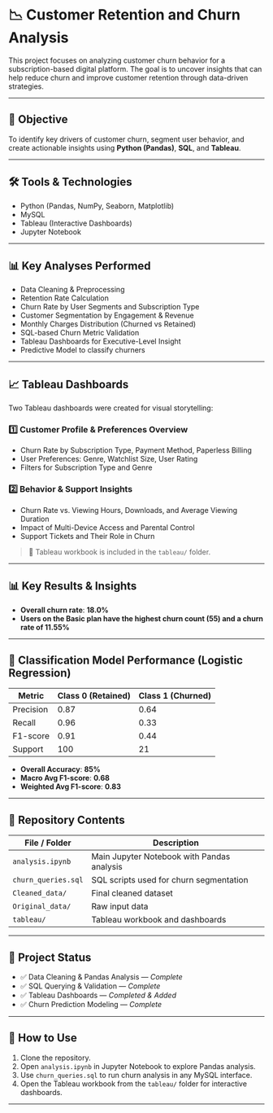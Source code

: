 # 📉 Customer Retention and Churn Analysis

This project focuses on analyzing customer churn behavior for a subscription-based digital platform. The goal is to uncover insights that can help reduce churn and improve customer retention through data-driven strategies.

---

## 📌 Objective

To identify key drivers of customer churn, segment user behavior, and create actionable insights using **Python (Pandas)**, **SQL**, and **Tableau**.

---

## 🛠️ Tools & Technologies

- Python (Pandas, NumPy, Seaborn, Matplotlib)
- MySQL
- Tableau (Interactive Dashboards)
- Jupyter Notebook

---

## 📊 Key Analyses Performed

- Data Cleaning & Preprocessing
- Retention Rate Calculation
- Churn Rate by User Segments and Subscription Type
- Customer Segmentation by Engagement & Revenue
- Monthly Charges Distribution (Churned vs Retained)
- SQL-based Churn Metric Validation
- Tableau Dashboards for Executive-Level Insight
- Predictive Model to classify churners

---

## 📈 Tableau Dashboards

Two Tableau dashboards were created for visual storytelling:

### 1️⃣ Customer Profile & Preferences Overview
- Churn Rate by Subscription Type, Payment Method, Paperless Billing
- User Preferences: Genre, Watchlist Size, User Rating
- Filters for Subscription Type and Genre

### 2️⃣ Behavior & Support Insights
- Churn Rate vs. Viewing Hours, Downloads, and Average Viewing Duration
- Impact of Multi-Device Access and Parental Control
- Support Tickets and Their Role in Churn

> 📍 Tableau workbook is included in the `tableau/` folder.

---

## 📊 Key Results & Insights

- **Overall churn rate**: **18.0%**
- **Users on the Basic plan have the highest churn count (55) and a churn rate of 11.55%**

---

## 🤖 Classification Model Performance (Logistic Regression)

| Metric         | Class 0 (Retained) | Class 1 (Churned) |
|----------------|--------------------|--------------------|
| Precision      | 0.87               | 0.64               |
| Recall         | 0.96               | 0.33               |
| F1-score       | 0.91               | 0.44               |
| Support        | 100                | 21                 |

- **Overall Accuracy**: **85%**
- **Macro Avg F1-score**: **0.68**
- **Weighted Avg F1-score**: **0.83**

---

## 📁 Repository Contents

| File / Folder         | Description                                 |
|-----------------------|---------------------------------------------|
| `analysis.ipynb`      | Main Jupyter Notebook with Pandas analysis  |
| `churn_queries.sql`   | SQL scripts used for churn segmentation     |
| `Cleaned_data/`       | Final cleaned dataset                       |
| `Original_data/`      | Raw input data                              |
| `tableau/`            | Tableau workbook and dashboards             |

---

## 📅 Project Status

- ✅ Data Cleaning & Pandas Analysis — *Complete*  
- ✅ SQL Querying & Validation — *Complete*  
- ✅ Tableau Dashboards — *Completed & Added*  
- ✅ Churn Prediction Modeling — *Complete*

---

## 🔗 How to Use

1. Clone the repository.
2. Open `analysis.ipynb` in Jupyter Notebook to explore Pandas analysis.
3. Use `churn_queries.sql` to run churn analysis in any MySQL interface.
4. Open the Tableau workbook from the `tableau/` folder for interactive dashboards.

---



